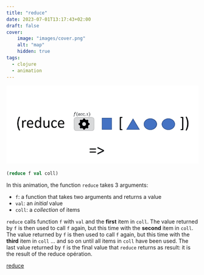```yaml
---
title: "reduce"
date: 2023-07-01T13:17:43+02:00
draft: false
cover:
    image: "images/cover.png"
    alt: "map"
    hidden: true
tags:
  - clojure
  - animation
---
```


![reduce](./images/reduce.gif)

```clojure
(reduce f val coll)
```
In this animation, the function `reduce` takes 3 arguments:
- `f`: a function that takes two arguments and returns a value
- `val`: an *initial* value
- `coll`: a *collection* of items

`reduce` calls function `f` with `val` and the **first** item in `coll`. The value returned by `f` is then used to call `f` again, but this time with the **second** item in `coll`. The value returned by `f` is then used to call `f` again, but this time with the **third** item in `coll` ... and so on until all items in `coll` have been used. The last value returned by `f` is the final value that `reduce` returns as result: it is the result of the reduce opération.

[reduce](https://clojuredocs.org/clojure.core/reduce)